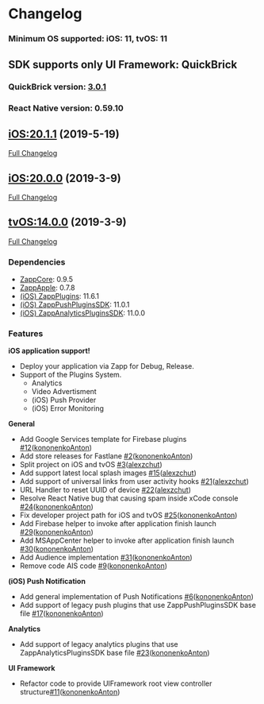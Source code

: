 # Changelog

### Minimum OS supported: iOS: 11, tvOS: 11

## SDK supports only UI Framework: QuickBrick

### QuickBrick version: [3.0.1](https://github.com/applicaster/QuickBrick/blob/master/CHANGELOG.md#v301-2020-05-18)

### React Native version: 0.59.10

## [iOS:20.1.1](https://github.com/applicaster/ZappAppleBuilder.git/tree/20.1.1) (2019-5-19)

[Full Changelog](https://github.com/applicaster/ZappAppleBuilder.git/tree/20.1.1)

## [iOS:20.0.0](https://github.com/applicaster/ZappAppleBuilder.git/tree/20.0.0) (2019-3-9)

[Full Changelog](https://github.com/applicaster/ZappAppleBuilder.git/tree/20.0.0)

## [tvOS:14.0.0](https://github.com/applicaster/ZappAppleBuilder.git/tree/14.0.0) (2019-3-9)

[Full Changelog](https://github.com/applicaster/ZappAppleBuilder.git/tree/14.0.0)

### Dependencies

- [ZappCore](https://github.com/applicaster/ZappAppleBuilder): 0.9.5
- [ZappApple](https://github.com/applicaster/ZappAppleBuilder): 0.7.8
- [(iOS) ZappPlugins](https://github.com/applicaster/ZappPlugins.2.0-iOS): 11.6.1
- [(iOS) ZappPushPluginsSDK](https://github.com/applicaster/ZappPushPluginsSDK-iOS): 11.0.1
- [(iOS) ZappAnalyticsPluginsSDK](https://github.com/applicaster/ZappAnalyticsPluginsSDK-iOS): 11.0.0

### Features

**iOS application support!**

- Deploy your application via Zapp for Debug, Release.
- Support of the Plugins System.
  - Analytics
  - Video Advertisment
  - (iOS) Push Provider
  - (iOS) Error Monitoring

**General**

- Add Google Services template for Firebase plugins [#12](https://github.com/applicaster/ZappAppleBuilder/pull/12)([kononenkoAnton](https://github.com/kononenkoAnton))
- Add store releases for Fastlane [#2](https://github.com/applicaster/ZappAppleBuilder/pull/2)([kononenkoAnton](https://github.com/kononenkoAnton))
- Split project on iOS and tvOS [#3](https://github.com/applicaster/ZappAppleBuilder/pull/3)([alexzchut](https://github.com/alexzchut))
- Add support latest local splash images [#15](https://github.com/applicaster/ZappAppleBuilder/pull/15)([alexzchut](https://github.com/alexzchut))
- Add support of universal links from user activity hooks [#21](https://github.com/applicaster/ZappAppleBuilder/pull/21)([alexzchut](https://github.com/alexzchut))
- URL Handler to reset UUID of device [#22](https://github.com/applicaster/ZappAppleBuilder/pull/21)([alexzchut](https://github.com/alexzchut))
- Resolve React Native bug that causing spam inside xCode console [#24](https://github.com/applicaster/ZappAppleBuilder/pull/24)([kononenkoAnton](https://github.com/kononenkoAnton))
- Fix developer project path for iOS and tvOS [#25](https://github.com/applicaster/ZappAppleBuilder/pull/25)([kononenkoAnton](https://github.com/kononenkoAnton))
- Add Firebase helper to invoke after application finish launch [#29](https://github.com/applicaster/ZappAppleBuilder/pull/29)([kononenkoAnton](https://github.com/kononenkoAnton))
- Add MSAppCenter helper to invoke after application finish launch [#30](https://github.com/applicaster/ZappAppleBuilder/pull/30)([kononenkoAnton](https://github.com/kononenkoAnton))
- Add Audience implementation [#31](https://github.com/applicaster/ZappAppleBuilder/pull/31)([kononenkoAnton](https://github.com/kononenkoAnton))
- Remove code AIS code [#9](https://github.com/applicaster/ZappAppleBuilder/pull/9)([kononenkoAnton](https://github.com/kononenkoAnton))

**(iOS) Push Notification**

- Add general implementation of Push Notifications [#6](https://github.com/applicaster/ZappAppleBuilder/pull/6)([kononenkoAnton](https://github.com/kononenkoAnton))
- Add support of legacy push plugins that use ZappPushPluginsSDK base file [#17](https://github.com/applicaster/ZappAppleBuilder/pull/17)([kononenkoAnton](https://github.com/kononenkoAnton))

**Analytics**

- Add support of legacy analytics plugins that use ZappAnalyticsPluginsSDK base file [#23](https://github.com/applicaster/ZappAppleBuilder/pull/23)([kononenkoAnton](https://github.com/kononenkoAnton))

**UI Framework**

- Refactor code to provide UIFramework root view controller structure[#11](https://github.com/applicaster/ZappAppleBuilder/pull/11)([kononenkoAnton](https://github.com/kononenkoAnton))
